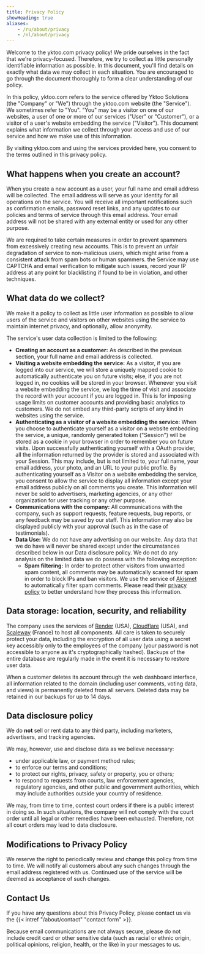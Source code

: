 ```yaml
---
title: Privacy Policy
showHeading: true
aliases:
    - /ru/about/privacy
    - /nl/about/privacy
---
```


Welcome to the yktoo.com privacy policy! We pride ourselves in the fact that we're privacy-focused. Therefore, we try to collect as little personally identifiable information as possible. In this document, you'll find details on exactly what data we may collect in each situation. You are encouraged to go through the document thoroughly to form a clear understanding of our policy.

In this policy, yktoo.com refers to the service offered by Yktoo Solutions (the "Company" or "We") through the yktoo.com website (the "Service"). We sometimes refer to "You". "You" may be a visitor on one of our websites, a user of one or more of our services ("User" or "Customer"), or a visitor of a user's website embedding the service ("Visitor"). This document explains what information we collect through your access and use of our service and how we make use of this information.

By visiting yktoo.com and using the services provided here, you consent to the terms outlined in this privacy policy.

## What happens when you create an account?

When you create a new account as a user, your full name and email address will be collected. The email address will serve as your identity for all operations on the service. You will receive all important notifications such as confirmation emails, password reset links, and any updates to our policies and terms of service through this email address. Your email address will not be shared with any external entity or used for any other purpose.

We are required to take certain measures in order to prevent spammers from excessively creating new accounts. This is to prevent an unfair degradation of service to non-malicious users, which might arise from a consistent attack from spam bots or human spammers. the Service may use CAPTCHA and email verification to mitigate such issues, record your IP address at any point for blacklisting if found to be in violation, and other techniques.

## What data do we collect?

We make it a policy to collect as little user information as possible to allow users of the service and visitors on other websites using the service to maintain internet privacy, and optionally, allow anonymity.

The service's user data collection is limited to the following:

* **Creating an account as a customer:** As described in the previous section, your full name and email address is collected.
* **Visiting a website embedding the service:** As a visitor, if you are logged into our service, we will store a uniquely mapped cookie to automatically authenticate you on future visits; else, if you are not logged in, no cookies will be stored in your browser. Whenever you visit a website embedding the service, we log the time of visit and associate the record with your account if you are logged in. This is for imposing usage limits on customer accounts and providing basic analytics to customers. We do not embed any third-party scripts of any kind in websites using the service.
* **Authenticating as a visitor of a website embedding the service:** When you choose to authenticate yourself as a visitor on a website embedding the service, a unique, randomly generated token ("Session") will be stored as a cookie in your browser in order to remember you on future visits. Upon successfully authenticating yourself with a OAuth provider, all the information returned by the provider is stored and associated with your Session. This may include, but is not limited to, your full name, your email address, your photo, and an URL to your public profile. By authenticating yourself as a Visitor on a website embedding the service, you consent to allow the service to display all information except your email address publicly on all comments you create. This information will never be sold to advertisers, marketing agencies, or any other organization for user tracking or any other purpose.
* **Communications with the company:** All communications with the company, such as support requests, feature requests, bug reports, or any feedback may be saved by our staff. This information may also be displayed publicly with your approval (such as in the case of testimonials).
* **Data Use:** We do not have any advertising on our website. Any data that we do have will never be shared except under the circumstances described below in our Data disclosure policy. We do not do any analysis on the limited data we do possess with the following exception:
    * **Spam filtering:** In order to protect other visitors from unwanted spam content, all comments may be automatically scanned for spam in order to block IPs and ban visitors. We use the service of [Akismet](https://akismet.com/) to automatically filter spam comments. Please read their [privacy policy](https://akismet.com/privacy/) to better understand how they process this information.

## Data storage: location, security, and reliability

The company uses the services of [Render](https://render.com/) (USA), [Cloudflare](https://www.cloudflare.com/) (USA), and [Scaleway](https://www.scaleway.com/) (France) to host all components. All care is taken to securely protect your data, including the encryption of all user data using a secret key accessibly only to the employees of the company (your password is not accessible to anyone as it's cryptographically hashed). Backups of the entire database are regularly made in the event it is necessary to restore user data.

When a customer deletes its account through the web dashboard interface, all information related to the domain (including user comments, voting data, and views) is permanently deleted from all servers. Deleted data may be retained in our backups for up to 14 days.

## Data disclosure policy

We do **not** sell or rent data to any third party, including marketers, advertisers, and tracking agencies.

We may, however, use and disclose data as we believe necessary:

* under applicable law, or payment method rules;
* to enforce our terms and conditions;
* to protect our rights, privacy, safety or property, you or others;
* to respond to requests from courts, law enforcement agencies, regulatory agencies, and other public and government authorities, which may include authorities outside your country of residence.

We may, from time to time, contest court orders if there is a public interest in doing so. In such situations, the company will not comply with the court order until all legal or other remedies have been exhausted. Therefore, not all court orders may lead to data disclosure.

## Modifications to Privacy Policy

We reserve the right to periodically review and change this policy from time to time. We will notify all customers about any such changes through the email address registered with us. Continued use of the service will be deemed as acceptance of such changes.

## Contact Us

If you have any questions about this Privacy Policy, please contact us via the {{< intref "/about/contact" "contact form" >}}.

Because email communications are not always secure, please do not include credit card or other sensitive data (such as racial or ethnic origin, political opinions, religion, health, or the like) in your messages to us.
